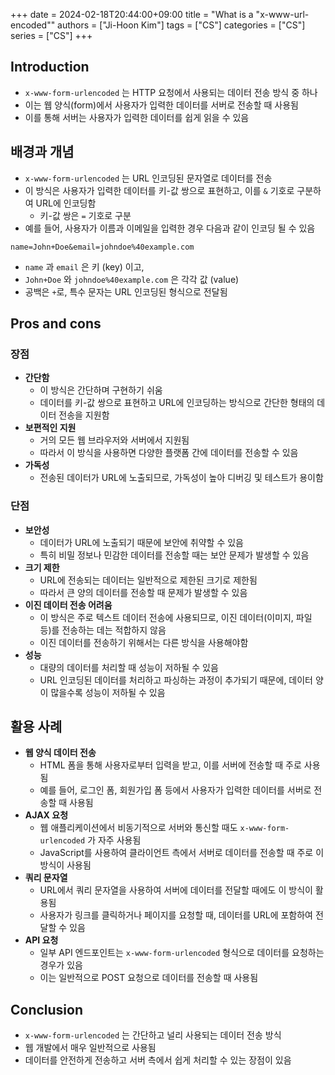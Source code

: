 +++ 
date = 2024-02-18T20:44:00+09:00
title = "What is a \"x-www-url-encoded\""
authors = ["Ji-Hoon Kim"]
tags = ["CS"]
categories = ["CS"]
series = ["CS"]
+++

## Introduction

- `x-www-form-urlencoded` 는 HTTP 요청에서 사용되는 데이터 전송 방식 중 하나
- 이는 웹 양식(form)에서 사용자가 입력한 데이터를 서버로 전송할 때 사용됨
- 이를 통해 서버는 사용자가 입력한 데이터를 쉽게 읽을 수 있음

## 배경과 개념

- `x-www-form-urlencoded` 는 URL 인코딩된 문자열로 데이터를 전송
- 이 방식은 사용자가 입력한 데이터를 키-값 쌍으로 표현하고, 이를 `&` 기호로 구분하여 URL에 인코딩함
  - 키-값 쌍은 `=` 기호로 구분
- 예를 들어, 사용자가 이름과 이메일을 입력한 경우 다음과 같이 인코딩 될 수 있음

```
name=John+Doe&email=johndoe%40example.com
```

- `name` 과 `email` 은 키 (key) 이고,
- `John+Doe` 와 `johndoe%40example.com` 은 각각 값 (value)
- 공백은 `+`로, 특수 문자는 URL 인코딩된 형식으로 전달됨

## Pros and cons

### 장점

- **간단함**
  - 이 방식은 간단하며 구현하기 쉬움
  - 데이터를 키-값 쌍으로 표현하고 URL에 인코딩하는 방식으로 간단한 형태의 데이터 전송을 지원함
- **보편적인 지원**
  - 거의 모든 웹 브라우저와 서버에서 지원됨
  - 따라서 이 방식을 사용하면 다양한 플랫폼 간에 데이터를 전송할 수 있음
- **가독성**
  - 전송된 데이터가 URL에 노출되므로, 가독성이 높아 디버깅 및 테스트가 용이함

### 단점

- **보안성**
  - 데이터가 URL에 노출되기 때문에 보안에 취약할 수 있음
  - 특히 비밀 정보나 민감한 데이터를 전송할 때는 보안 문제가 발생할 수 있음
- **크기 제한**
  - URL에 전송되는 데이터는 일반적으로 제한된 크기로 제한됨
  - 따라서 큰 양의 데이터를 전송할 때 문제가 발생할 수 있음
- **이진 데이터 전송 어려움**
  - 이 방식은 주로 텍스트 데이터 전송에 사용되므로, 이진 데이터(이미지, 파일 등)를 전송하는 데는 적합하지 않음
  - 이진 데이터를 전송하기 위해서는 다른 방식을 사용해야함
- **성능**
  - 대량의 데이터를 처리할 때 성능이 저하될 수 있음
  - URL 인코딩된 데이터를 처리하고 파싱하는 과정이 추가되기 때문에, 데이터 양이 많을수록 성능이 저하될 수 있음

## 활용 사례

- **웹 양식 데이터 전송**
  - HTML 폼을 통해 사용자로부터 입력을 받고, 이를 서버에 전송할 때 주로 사용됨
  - 예를 들어, 로그인 폼, 회원가입 폼 등에서 사용자가 입력한 데이터를 서버로 전송할 때 사용됨
- **AJAX 요청**
  - 웹 애플리케이션에서 비동기적으로 서버와 통신할 때도 `x-www-form-urlencoded` 가 자주 사용됨
  - JavaScript를 사용하여 클라이언트 측에서 서버로 데이터를 전송할 때 주로 이 방식이 사용됨
- **쿼리 문자열**
  - URL에서 쿼리 문자열을 사용하여 서버에 데이터를 전달할 때에도 이 방식이 활용됨
  - 사용자가 링크를 클릭하거나 페이지를 요청할 때, 데이터를 URL에 포함하여 전달할 수 있음
- **API 요청**
  - 일부 API 엔드포인트는 `x-www-form-urlencoded` 형식으로 데이터를 요청하는 경우가 있음
  - 이는 일반적으로 POST 요청으로 데이터를 전송할 때 사용됨

## Conclusion

- `x-www-form-urlencoded` 는 간단하고 널리 사용되는 데이터 전송 방식
- 웹 개발에서 매우 일반적으로 사용됨
- 데이터를 안전하게 전송하고 서버 측에서 쉽게 처리할 수 있는 장점이 있음
